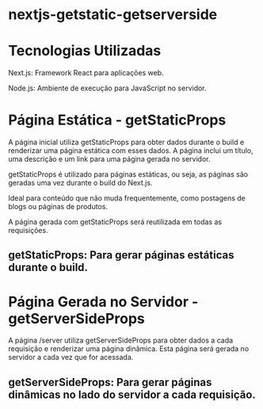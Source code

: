 # nextjs-getstatic-getserverside

# Tecnologias Utilizadas

Next.js: Framework React para aplicações web.

Node.js: Ambiente de execução para JavaScript no servidor.

# Página Estática - getStaticProps

A página inicial utiliza getStaticProps para obter dados durante o build e renderizar uma página estática com esses dados. A página inclui um título, uma descrição e um link para uma página gerada no servidor.

getStaticProps é utilizado para páginas estáticas, ou seja, as páginas são geradas uma vez durante o build do Next.js.

Ideal para conteúdo que não muda frequentemente, como postagens de blogs ou páginas de produtos.

A página gerada com getStaticProps será reutilizada em todas as requisições.

## getStaticProps: Para gerar páginas estáticas durante o build.

# Página Gerada no Servidor - getServerSideProps

A página /server utiliza getServerSideProps para obter dados a cada requisição e renderizar uma página dinâmica. Esta página será gerada no servidor a cada vez que for acessada.

## getServerSideProps: Para gerar páginas dinâmicas no lado do servidor a cada requisição.





